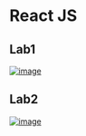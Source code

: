 # React JS
## Lab1
[![image](https://github.com/Hager-Abd-El-Galil/ITI_OpenSourceApplicationDevelopment/assets/81237428/38f27c08-303d-4723-b335-8f56dbc0952f)](https://github.com/Hager-Abd-El-Galil/ITI_OpenSourceApplicationDevelopment/assets/81237428/fbe38d84-44bf-43f4-9709-162cc3a3c0c3)

## Lab2
[![image](https://github.com/Hager-Abd-El-Galil/ITI_OpenSourceApplicationDevelopment/assets/81237428/cf953d1a-474f-4131-96a2-250a1f0b0123)](https://github.com/Hager-Abd-El-Galil/ITI_OpenSourceApplicationDevelopment/assets/81237428/38eeb9a2-634e-48d8-bc66-e0a10ffba665)



